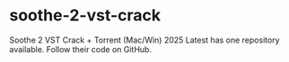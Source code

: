 # soothe-2-vst-crack
Soothe 2 VST Crack + Torrent (Mac/Win) 2025 Latest has one repository available. Follow their code on GitHub.
